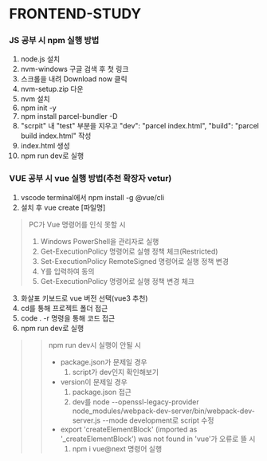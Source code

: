 # FRONTEND-STUDY

### JS 공부 시 npm 실행 방법
1. node.js 설치
2. nvm-windows 구글 검색 후 첫 링크
3. 스크롤을 내려 Download now 클릭
4. nvm-setup.zip 다운
5. nvm 설치
6. npm init -y
7. npm install parcel-bundler -D
8. "scrpit" 내 "test" 부분을 지우고 "dev": "parcel index.html", "build": "parcel build index.html" 작성
9. index.html 생성
10. npm run dev로 실행

### VUE 공부 시 vue 실행 방법(추천 확장자 vetur)
1. vscode terminal에서 npm install -g @vue/cli
2. 설치 후 vue create [파일명]
> PC가 Vue 명령어를 인식 못할 시
>   1. Windows PowerShell을 관리자로 실행
>   2. Get-ExecutionPolicy 명령어로 실행 정책 체크(Restricted)
>   3. Set-ExecutionPolicy RemoteSigned 명령어로 실행 정책 변경
>   4. Y를 입력하여 동의
>   5. Get-ExecutionPolicy 명령어로 실행 정책 변경 체크
3. 화살표 키보드로 vue 버전 선택(vue3 추천)
4. cd를 통해 프로젝트 폴더 접근
5. code . -r 명령을 통해 코드 접근
6. npm run dev로 실행
>> npm run dev시 실행이 안될 시
>> * package.json가 문제일 경우
>>   1. script가 dev인지 확인해보기
>> * version이 문제일 경우
>>   1. package.json 접근
>>   2. dev를 node --openssl-legacy-provider node_modules/webpack-dev-server/bin/webpack-dev-server.js --mode development로 script 수정
>> * export 'createElementBlock' (imported as '_createElementBlock') was not found in 'vue'가 오류로 뜰 시
>>   1. npm i vue@next 명령어 실행

